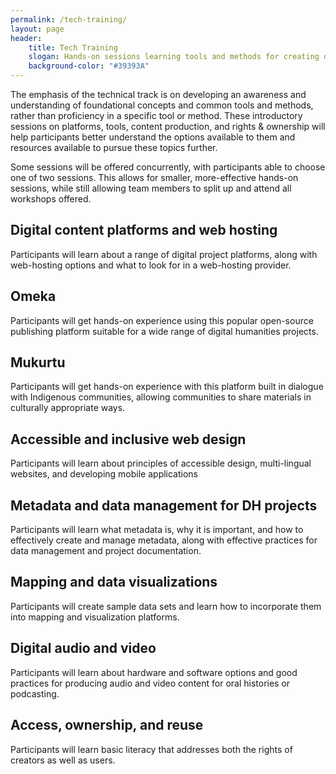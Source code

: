 ```yaml
---
permalink: /tech-training/
layout: page
header: 
    title: Tech Training
    slogan: Hands-on sessions learning tools and methods for creating digital projects
    background-color: "#39393A"
---
```


The emphasis of the technical track is on developing an awareness and understanding of foundational concepts and common tools and methods, rather than proficiency in a specific tool or method. These introductory sessions on platforms, tools, content production, and rights & ownership will help participants better understand the options available to them and resources available to pursue these topics further. 

Some sessions will be offered concurrently, with  participants able to choose one of two sessions. This allows for smaller, more-effective hands-on sessions, while still allowing team members to split up and attend all workshops offered. 

## Digital content platforms and web hosting
Participants will learn about a range of digital project  platforms, along with web-hosting options and what to look for in a web-hosting provider.
## Omeka
Participants will get hands-on experience using this popular open-source publishing platform  suitable for a wide range of digital humanities projects. 
## Mukurtu
Participants will get hands-on experience with this platform built in dialogue with  Indigenous communities, allowing communities to share materials in culturally appropriate ways.
## Accessible and inclusive web design
Participants will learn about principles of accessible design, multi-lingual websites, and developing mobile applications 
## Metadata and data management for DH projects
Participants will learn what metadata is, why it is  important, and how to effectively create and manage metadata, along with effective practices for data  management and project documentation. 
## Mapping and data visualizations
Participants will create sample data sets and learn how to  incorporate them into mapping and visualization platforms. 
## Digital audio and video
Participants will learn about hardware and software options and good  practices for producing audio and video content for oral histories or podcasting. 
## Access, ownership, and reuse
Participants will learn basic literacy that addresses both the rights of  creators as well as users.  